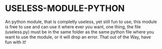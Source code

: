 # USELESS-MODULE-PYTHON
An python module, that is completly useless, yet still fun to use, this module is free to use and can use it where ever you want, one thing, the file (useless.py) must be in the same folder as the same python file where you want to use the module, or it will drop an error. That out of the Way, have fun with it! 
